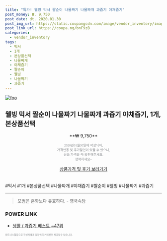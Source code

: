 ```yaml
--- 
title: "특가! 웰빙 믹서 짤순이 나물짜기 나물짜개 과즙기 야채즙기" 
post_money: ₩. 9,750 
post_date: dt. 2020.01.30 
post_img_url: https://static.coupangcdn.com/image/vendor_inventory/images/2017/07/06/11/7/e33ef6b3-6c64-4aa2-9f95-75ad8a686a7f.jpg 
post_link_url: https://coupa.ng/bnF9zB 
categories: 
  - vendor_inventory 
tags: 
  - 믹서 
  - 1개 
  - 본상품선택 
  - 나물짜개 
  - 야채즙기 
  - 짤순이 
  - 웰빙 
  - 나물짜기 
  - 과즙기 
--- 
```

[![foo](https://static.coupangcdn.com/image/vendor_inventory/images/2017/07/06/11/7/e33ef6b3-6c64-4aa2-9f95-75ad8a686a7f.jpg)](https://coupa.ng/bnF9zB) 

## 웰빙 믹서 짤순이 나물짜기 나물짜개 과즙기 야채즙기, 1개, 본상품선택 
<p style="text-align: center;">**₩ 9,750**</p> 
<p style="text-align: center;"><span style="color: #898c8f; font-family: Georgia,Times,serif; font-size: 0.75em;">2020년01월30일에 작성되어, <br>가격변동 및 추가할인이 있을 수 있으니,<br> 상품 가격을 꼭!확인해주세요.<br>행복하세요~</span> 
</p>	 
<div markdown="0" style="text-align: center;"><a href="https://coupa.ng/bnF9zB" class="btn btn--success">상품가격 및 후기 보러가기</a></div> 
<br><br> 
  #믹서 #1개 #본상품선택 #나물짜개 #야채즙기 #짤순이 #웰빙 #나물짜기 #과즙기 
<hr> 

> 모범은 훈화보다 유효하다. - 영국속담 


### POWER LINK

* <a href="https://blog.naver.com/santokki14/221790647103" target="_blank">생활 / 과즙기 베스트 ~47위</a>

<span style="color: #898c8f; font-family: Georgia,Times,serif; font-size: 0.55em;">파트너스활동으로 작성자에게 일정액의 커미션이 제공될수 있습니다.</span> 
